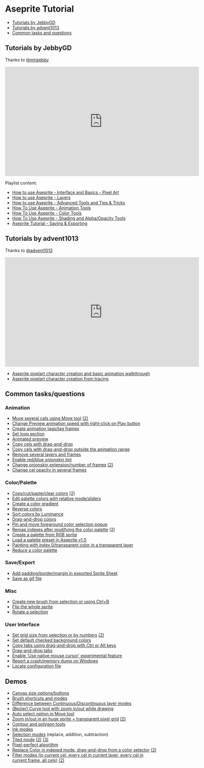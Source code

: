 # Aseprite Tutorial

* [Tutorials by JebbyGD](#tutorials-by-jebbygd)
* [Tutorials by advent1013](#tutorials-by-advent1013)
* [Common tasks and questions](#common-tasks-and-questions)

## Tutorials by JebbyGD

Thanks to <a href="https://twitter.com/mtgjebby">@mtgjebby</a>

<iframe width="640" height="360" src="https://www.youtube.com/embed/videoseries?list=PLPHvHCBMlIQ0FEEh0QM7MZlnVMoRGgUql" frameborder="0" allowfullscreen></iframe>

Playlist content:

* [How to use Aseprite - Interface and Basics - Pixel Art](https://www.youtube.com/watch?v=vOQOSIsB0q0&index=1&list=PLPHvHCBMlIQ0FEEh0QM7MZlnVMoRGgUql)
* [How to use Aseprite - Layers](https://www.youtube.com/watch?v=5FdnEzTXzkw&list=PLPHvHCBMlIQ0FEEh0QM7MZlnVMoRGgUql&index=2)
* [How to use Aseprite - Advanced Tools and Tips & Tricks](https://www.youtube.com/watch?v=IJCRryUSGuI&index=3&list=PLPHvHCBMlIQ0FEEh0QM7MZlnVMoRGgUql)
* [How To Use Aseprite - Animation Tools](https://www.youtube.com/watch?v=yItl34YrI5g&list=PLPHvHCBMlIQ0FEEh0QM7MZlnVMoRGgUql&index=4)
* [How To Use Aseprite - Color Tools](https://www.youtube.com/watch?v=GLfliF05qAU&index=5&list=PLPHvHCBMlIQ0FEEh0QM7MZlnVMoRGgUql)
* [How To Use Aseprite - Shading and Alpha/Opacity Tools](https://www.youtube.com/watch?v=26iNwQymiwQ&list=PLPHvHCBMlIQ0FEEh0QM7MZlnVMoRGgUql&index=6)
* [Aseprite Tutorial - Saving & Exporting](https://www.youtube.com/watch?v=VxFKplKPvqQ&list=PLPHvHCBMlIQ0FEEh0QM7MZlnVMoRGgUql&index=7)

## Tutorials by advent1013

Thanks to <a href="https://twitter.com/advent1013">@advent1013</a>

<iframe width="640" height="360" src="https://www.youtube.com/embed/cL_usZAFB4A" frameborder="0" allowfullscreen></iframe>

* [Aseprite pixelart character creation and basic animation walkthrough](https://www.youtube.com/watch?v=cL_usZAFB4A)
* [Aseprite pixelart character creation from tracing](https://www.youtube.com/watch?v=57dHdfClOqM)

## Common tasks/questions

### Animation

  * [Move several cels using Move tool](http://imgur.com/sG8dGbN) [(2)](http://imgur.com/jNSwKmL)
  * [Change Preview animation speed with right-click on Play button](http://imgur.com/wD1aoDM)
  * [Create animation tags/tag frames](http://imgur.com/t3ZGRzw)
  * [Set loop section](http://imgur.com/Zffmgm8)
  * [Animated preview](http://imgur.com/eRmPum3)
  * [Copy cels with drag-and-drop](http://imgur.com/c0lpNdz)
  * [Copy cels with drag-and-drop outside the animation range](http://imgur.com/OcIjFXQ)
  * [Remove several layers and frames](http://imgur.com/VYy7oi3)
  * [Enable red/blue onionskin tint](http://imgur.com/qJZiq82)
  * [Change onionskin extension/number of frames](http://imgur.com/hZyytnc) [(2)](http://imgur.com/cKZGGrb)
  * [Change cel opacity in several frames](http://imgur.com/7Ntp1eY)

### Color/Palette

  * [Copy/cut/paste/clear colors](http://imgur.com/YUq04tF) [(2)](http://imgur.com/O35BgGs)
  * [Edit palette colors with relative mode/sliders](http://imgur.com/IBIgdtv)
  * [Create a color gradient](http://imgur.com/SEDgZ94)
  * [Reverse colors](http://imgur.com/GwZHckb)
  * [Sort colors by Luminance](http://imgur.com/MngwkmP)
  * [Drag-and-drop colors](http://imgur.com/wmpuVaA)
  * [Pin and move foreground color selection popup](http://imgur.com/zZC0SGo)
  * [Remap indexes after modifying the color palette](http://imgur.com/1sXGP3o) [(2)](http://imgur.com/UlBnMTE)
  * [Create a palette from RGB sprite](http://imgur.com/5TPFdoe)
  * [Load a palette preset in Aseprite v1.0](http://imgur.com/nlLvOHv)
  * [Painting with index 0/transparent color in a transparent layer](http://imgur.com/9enwCxe)
  * [Reduce a color palette](http://imgur.com/IfrVyfd)

### Save/Export

  * [Add padding/border/margin in exported Sprite Sheet](http://imgur.com/19Dl9wJ)
  * [Save as gif file](http://imgur.com/Rmr3P1j)

### Misc

  * [Create new brush from selection or using Ctrl+B](http://imgur.com/2ke4Xgw)
  * [Flip the whole sprite](http://imgur.com/okxOor9)
  * [Rotate a selection](http://imgur.com/SDcDoYW)

### User Interface

  * [Set grid size from selection or by numbers](http://imgur.com/7zYjw1R) [(2)](http://imgur.com/cbdZp2x)
  * [Set default checked background colors](http://imgur.com/CmTVmCN)
  * [Copy tabs using drag-and-drop with Ctrl or Alt keys](http://imgur.com/RCOjyY8)
  * [Drag-and-drop tabs](http://imgur.com/WiXPPgg)
  * [Enable 'Use native mouse cursor' experimental feature](http://imgur.com/lO0OgBl)
  * [Report a crash/memory dump on Windows](http://imgur.com/9MTYI9k)
  * [Locate configuration file](http://imgur.com/PRZ4AaZ)

## Demos

* [Canvas size options/buttons](http://imgur.com/Jnkje0r)
* [Brush shortcuts and modes](http://imgur.com/jyP6H7g)
* [Difference between Continuous/Discontinuous layer modes](http://imgur.com/iAapATy)
* [(Bezier) Curve tool with zoom in/out while drawing](http://imgur.com/uGYfPxE)
* [Auto select option in Move tool](http://imgur.com/wnXpdwU)
* [Zoom in/out in an huge sprite + transparent pixel grid](http://imgur.com/UdXJMPr) [(2)](http://imgur.com/osjvyJ0)
* [Contour and polygon tools](http://imgur.com/5V0qOmj)
* [Ink modes](http://imgur.com/Kfi2WxF)
* [Selection modes](http://imgur.com/o7F4s6o) (replace, addition, subtraction)
* [Tiled mode](http://imgur.com/GaAMqgb) [(2)](http://imgur.com/vcRlaeY) [(3)](http://imgur.com/HuJEJau)
* [Pixel-perfect algorithm](http://imgur.com/uiyzvcY)
* [Replace Color in indexed mode, drag-and-drop from a color selector](http://imgur.com/VAVpHUl) [(2)](http://imgur.com/yUBtO2u)
* [Filter modes (in current cel, every cel in current layer, every cel in current frame, all cels)](http://imgur.com/J6L5M5Q) [(2)](http://imgur.com/Zp1gANL)
